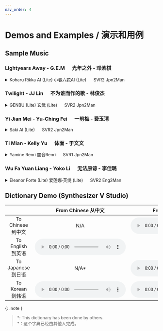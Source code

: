 ```yaml
---
nav_order: 4
---
```



# Demos and Examples / 演示和用例 

## Sample Music

 ### Lightyears Away - G.E.M &nbsp;&nbsp;&nbsp;&nbsp; 光年之外 - 邓紫棋  
  
<details><summary>Koharu Rikka AI (Lite) 小春六花AI (Lite) &nbsp;&nbsp;&nbsp;&nbsp; SVR2 Jpn2Man</summary><iframe src="https://player.bilibili.com/player.html?aid=289822128&bvid=BV1sf4y1x7Ea&cid=314977694&page=1high_quality=1&danmaku=0" allowfullscreen="allowfullscreen" width="700" height="480" scrolling="no" frameborder="0"sandbox="allow-top-navigation allow-same-origin allow-forms allow-scripts"></iframe>
</details>

 ### Twilight - JJ Lin &nbsp;&nbsp;&nbsp;&nbsp; 不为谁而作的歌 - 林俊杰  
  
<details><summary>GENBU (Lite) 玄武 (Lite) &nbsp;&nbsp;&nbsp;&nbsp; SVR2 Jpn2Man</summary><iframe src="https://player.bilibili.com/player.html?aid=839369756&bvid=BV1y54y1U7Re&cid=315053677&page=1high_quality=1&danmaku=0" allowfullscreen="allowfullscreen" width="700" height="480" scrolling="no" frameborder="0"sandbox="allow-top-navigation allow-same-origin allow-forms allow-scripts"></iframe>
</details>

 ### Yi Jian Mei - Yu-Ching Fei &nbsp;&nbsp;&nbsp;&nbsp; 一剪梅 - 费玉清  
  
<details><summary>Saki AI (Lite) &nbsp;&nbsp;&nbsp;&nbsp; SVR2 Jpn2Man</summary><iframe src="https://player.bilibili.com/player.html?aid=969294425&bvid=BV1rp4y1v7Hj&cid=315117653&page=1high_quality=1&danmaku=0" allowfullscreen="allowfullscreen" width="700" height="480" scrolling="no" frameborder="0"sandbox="allow-top-navigation allow-same-origin allow-forms allow-scripts"></iframe>
</details>

 ### Ti Mian - Kelly Yu &nbsp;&nbsp;&nbsp;&nbsp; 体面 - 于文文  
  
<details><summary>Yamine Renri 闇音Renri &nbsp;&nbsp;&nbsp;&nbsp; SVR1 Jpn2Man</summary><iframe src="https://player.bilibili.com/player.html?aid=843045027&bvid=BV1k54y1675S&cid=262914733&page=1high_quality=1&danmaku=0" allowfullscreen="allowfullscreen" width="700" height="480" scrolling="no" frameborder="0"sandbox="allow-top-navigation allow-same-origin allow-forms allow-scripts"></iframe>
</details>

### Wu Fa Yuan Liang - Yoko Li &nbsp;&nbsp;&nbsp;&nbsp; 无法原谅 - 李佳璐  
  
<details><summary>Eleanor Forte (Lite) 爱莲娜·芙缇 (Lite) &nbsp;&nbsp;&nbsp;&nbsp; SVR2 Eng2Man</summary><iframe src="https://player.bilibili.com/player.html?aid=670298102&bvid=BV1Ta4y1x7P7&cid=258642631&page=1high_quality=1&danmaku=0" allowfullscreen="allowfullscreen" width="700" height="480" scrolling="no" frameborder="0"sandbox="allow-top-navigation allow-same-origin allow-forms allow-scripts"></iframe>
</details>


## Dictionary Demo (Synthesizer V Studio)

|   | From Chinese 从中文 | From English 从英语 | From Japanese 从日语  |
|:---:|:---:|:---:|:---:|
| To Chinese 到中文 | N/A |<audio controls><source src="/synthv-dictionaries/assets/E2M.ogg" type="audio/ogg"></audio>|<audio controls><source src="/synthv-dictionaries/assets/J2M.ogg" type="audio/ogg"></audio>|
| To English 到英语 |<audio controls><source src="/synthv-dictionaries/assets/M2E.ogg" type="audio/ogg"></audio>| N/A |<audio controls><source src="/synthv-dictionaries/assets/J2E.ogg" type="audio/ogg"></audio>|
| To Japanese 到日语 | N/A* |<audio controls><source src="/synthv-dictionaries/assets/E2J.ogg" type="audio/ogg"></audio>| N/A |
| To Korean 到韩语 |<audio controls><source src="/synthv-dictionaries/assets/M2K.ogg" type="audio/ogg"></audio>|<audio controls><source src="/synthv-dictionaries/assets/E2K.ogg" type="audio/ogg"></audio>|<audio controls><source src="/synthv-dictionaries/assets/J2K.ogg" type="audio/ogg"></audio>|

{: .note } 
> *: This dictionary has been done by others.  
> *：这个字典已经由其他人完成。


